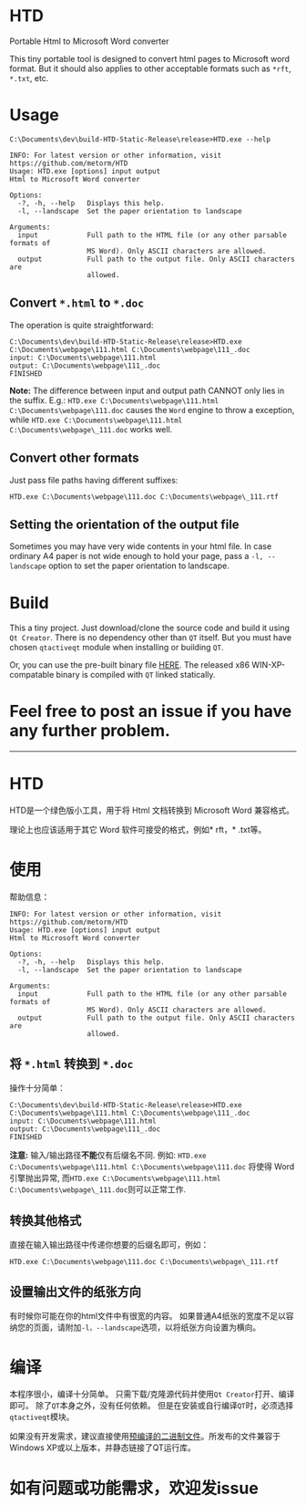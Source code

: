 # HTD
Portable Html to Microsoft Word converter

This tiny portable tool is designed to convert html pages to Microsoft word format.
But it should also applies to other acceptable formats such as `*rft`, `*.txt`, etc.

# Usage

```
C:\Documents\dev\build-HTD-Static-Release\release>HTD.exe --help

INFO: For latest version or other information, visit https://github.com/metorm/HTD
Usage: HTD.exe [options] input output
Html to Microsoft Word converter

Options:
  -?, -h, --help   Displays this help.
  -l, --landscape  Set the paper orientation to landscape

Arguments:
  input            Full path to the HTML file (or any other parsable formats of
                   MS Word). Only ASCII characters are allowed.
  output           Full path to the output file. Only ASCII characters are
                   allowed.

```

## Convert `*.html` to `*.doc`

The operation is quite straightforward:
```
C:\Documents\dev\build-HTD-Static-Release\release>HTD.exe C:\Documents\webpage\111.html C:\Documents\webpage\111_.doc
input: C:\Documents\webpage\111.html
output: C:\Documents\webpage\111_.doc
FINISHED
```

**Note:** The difference between input and output path CANNOT only lies in the suffix. E.g.: `HTD.exe C:\Documents\webpage\111.html C:\Documents\webpage\111.doc` causes the `Word` engine to throw a exception, while `HTD.exe C:\Documents\webpage\111.html C:\Documents\webpage\_111.doc` works well.

## Convert other formats

Just pass file paths having different suffixes:

`HTD.exe C:\Documents\webpage\111.doc C:\Documents\webpage\_111.rtf`


## Setting the orientation of the output file

Sometimes you may have very wide contents in your html file. In case ordinary A4 paper is not wide enough to hold your page, pass a `-l, --landscape` option to set the paper orientation to landscape.

# Build

This a tiny project. Just download/clone the source code and build it using `Qt Creator`.
There is no dependency other than `QT` itself. But you must have chosen `qtactiveqt` module when installing or building `QT`.

Or, you can use the pre-built binary file [HERE](https://github.com/metorm/HTD/releases). The released x86 WIN-XP-compatable binary is compiled with `QT` linked statically.

# Feel free to post an issue if you have any further problem.

----------------------------------------

# HTD

HTD是一个绿色版小工具，用于将 Html 文档转换到 Microsoft Word 兼容格式。

理论上也应该适用于其它 Word 软件可接受的格式，例如* rft，* .txt等。


# 使用

帮助信息：
```
INFO: For latest version or other information, visit https://github.com/metorm/HTD
Usage: HTD.exe [options] input output
Html to Microsoft Word converter

Options:
  -?, -h, --help   Displays this help.
  -l, --landscape  Set the paper orientation to landscape

Arguments:
  input            Full path to the HTML file (or any other parsable formats of
                   MS Word). Only ASCII characters are allowed.
  output           Full path to the output file. Only ASCII characters are
                   allowed.

```

## 将 `*.html` 转换到 `*.doc`

操作十分简单：
```
C:\Documents\dev\build-HTD-Static-Release\release>HTD.exe C:\Documents\webpage\111.html C:\Documents\webpage\111_.doc
input: C:\Documents\webpage\111.html
output: C:\Documents\webpage\111_.doc
FINISHED
```

**注意:** 输入/输出路径**不能**仅有后缀名不同. 例如: `HTD.exe C:\Documents\webpage\111.html C:\Documents\webpage\111.doc` 将使得 Word 引擎抛出异常, 而`HTD.exe C:\Documents\webpage\111.html C:\Documents\webpage\_111.doc`则可以正常工作.

## 转换其他格式

直接在输入输出路径中传递你想要的后缀名即可，例如：

`HTD.exe C:\Documents\webpage\111.doc C:\Documents\webpage\_111.rtf`

## 设置输出文件的纸张方向

有时候你可能在你的html文件中有很宽的内容。 如果普通A4纸张的宽度不足以容纳您的页面，请附加`-l，--landscape`选项，以将纸张方向设置为横向。

# 编译

本程序很小，编译十分简单。 只需下载/克隆源代码并使用`Qt Creator`打开、编译即可。
除了`QT`本身之外，没有任何依赖。 但是在安装或自行编译`QT`时，必须选择`qtactiveqt`模块。

如果没有开发需求，建议直接使用[预编译的二进制文件](https://github.com/metorm/HTD/releases)。所发布的文件兼容于Windows XP或以上版本，并静态链接了QT运行库。

# 如有问题或功能需求，欢迎发issue
